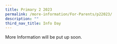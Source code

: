 ```yaml
---
title: Primary 2 2023
permalink: /more-information/For-Parents/p22023/
description: ""
third_nav_title: Info Day
---
```



More Information will be put up soon.